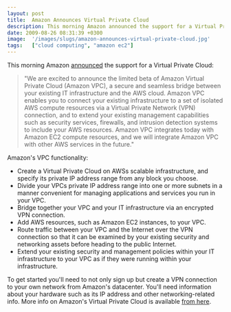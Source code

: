 ```yaml
---
layout: post
title:  Amazon Announces Virtual Private Cloud
description: This morning Amazon announced the support for a Virtual Private Cloud-  We are excited to announce the limited beta of Amazon Virtual Private Cloud (Amazon VPC), a secure and seamless bridge between your existing IT infrastructure and the AWS cloud. Amazon VPC enables you to connect your existing infrastructure to a set of isolated AWS compute resources via a Virtual Private Network (VPN) connection, and to extend your existing management capabilities such as security services, firewalls, and in
date: 2009-08-26 08:31:39 +0300
image:  '/images/slugs/amazon-announces-virtual-private-cloud.jpg'
tags:   ["cloud computing", "amazon ec2"]
---
```

<p>This morning Amazon <a href="http://aws.amazon.com/vpc/" target="_blank">announced</a> the support for a Virtual Private Cloud:</p>
<blockquote>"We are excited to announce the limited beta of Amazon Virtual Private Cloud (Amazon VPC), a secure and seamless bridge between your existing IT infrastructure and the AWS cloud. Amazon VPC enables you to connect your existing infrastructure to a set of isolated AWS compute resources via a Virtual Private Network (VPN) connection, and to extend your existing management capabilities such as security services, firewalls, and intrusion detection systems to include your AWS resources. Amazon VPC integrates today with Amazon EC2 compute resources, and we will integrate Amazon VPC with other AWS services in the future."</blockquote>
Amazon's VPC functionality:
<ul>
 <li>Create a Virtual Private Cloud on AWSs scalable infrastructure, and specify its private IP address range from any block you choose.</li>
 <li>Divide your VPCs private IP address range into one or more subnets in a manner convenient for managing applications and services you run in your VPC.</li>
 <li>Bridge together your VPC and your IT infrastructure via an encrypted VPN connection.</li>
 <li>Add AWS resources, such as Amazon EC2 instances, to your VPC.</li>
 <li>Route traffic between your VPC and the Internet over the VPN connection so that it can be examined by your existing security and networking assets before heading to the public Internet.</li>
 <li>Extend your existing security and management policies within your IT infrastructure to your VPC as if they were running within your infrastructure.</li>
</ul>
To get started you'll need to not only sign up but create a VPN connection to your own network from Amazon's datacenter. You'll need information about your hardware such as its IP address and other networking-related info. More info on Amazon's Virtual Private Cloud is available <a href="http://aws.amazon.com/vpc/" target="_blank">from here</a>.
